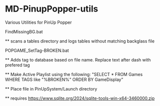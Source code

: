 # MD-PinupPopper-utils
Various Utilities for PinUp Popper


FindMissingBG.bat

** scans a tables directory and logs tables without matching backglass file

POPGAME_SetTag-BROKEN.bat

** Adds tag to database based on file name. Replace text after dash with prefered tag

** Make Active Playlist using the following: "SELECT * FROM Games WHERE TAGS like "%BROKEN%" ORDER BY GameDisplay"

** Place file in PinUpSystem/Launch directory

** requires https://www.sqlite.org/2024/sqlite-tools-win-x64-3460000.zip
